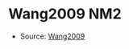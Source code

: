 <a name="material" />

# Wang2009 NM2
<script type="application/ld+json">
  {
    "@context": "https://schema.org/",
    "@type": "ChemicalSubstance",
    "http://purl.org/dc/terms/conformsTo":
      {
        "@type": "CreativeWork",
        "@id": "https://bioschemas.org/profiles/ChemicalSubstance/0.4-RELEASE/"
      },
    "@id": "https://egonw.github.io/nanowiki/nanowiki165.html#material",
    "name": "Wang2009 NM2",
    "sameAs": "http://127.0.0.1/mediawiki/index.php/Special:URIResolver/Wang2009_NM2"
  }
</script>


* Source: [Wang2009](Wang2009.md)
